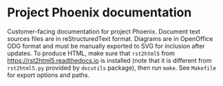 # Project Phoenix documentation

Customer-facing documentation for project Phoenix. Document text sources files
are in reStructuredText format. Diagrams are in OpenOffice ODG format and must
be manually exported to SVG for inclusion after updates. To produce HTML, make
sure that `rst2html5` from https://rst2html5.readthedocs.io is installed (note
that it is different from `rst2html5.py` provided by `docutils` package),
then run `make`. See `Makefile` for export options and paths.